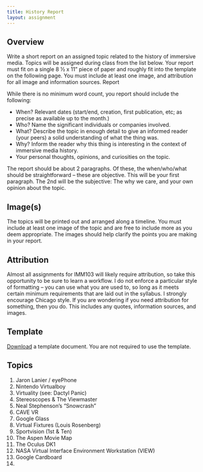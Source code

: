 ```yaml
---
title: History Report
layout: assignment
---
```

## Overview
Write a short report on an assigned topic related to the history of immersive media. Topics will be assigned during class from the list below. Your report must fit on a single 8 ½ x 11” piece of paper and roughly fit into the template on the following page. You must include at least one image, and attribution for all image and information sources.
Report

While there is no minimum word count, you report should include the following:
-	When?  Relevant dates (start/end, creation, first publication, etc; as precise as available up to the month.)
-	Who? Name the significant individuals or companies involved.
-	What? Describe the topic in enough detail to give an informed reader (your peers) a solid understanding of what the thing was.
-	Why?  Inform the reader why this thing is interesting in the context of immersive media history.
-	Your personal thoughts, opinions, and curiosities on the topic.

The report should be about 2 paragraphs. Of these, the when/who/what should be straightforward – these are objective. This will be your first paragraph. The 2nd will be the subjective: The why we care, and your own opinion about the topic.

## Image(s)
The topics will be printed out and arranged along a timeline. You must include at least one image of the topic and are free to include more as you deem appropriate. The images should help clarify the points you are making in your report.

## Attribution
Almost all assignments for IMM103 will likely require attribution, so take this opportunity to be sure to learn a workflow. I do not enforce a particular style of formatting – you can use what you are used to, so long as it meets certain minimum requirements that are laid out in the syllabus. I strongly encourage Chicago style. If you are wondering if you need attribution for something, then you do. This includes any quotes, information sources, and images.

## Template
[Download](/assignmentInfo/IMM103-HistoryReportTemplate.docx) a template document. You are not required to use the template.

## Topics
1.	Jaron Lanier / eyePhone
2.	Nintendo Virtualboy
3.	Virtuality (see: Dactyl Panic)
4.	Stereoscopes & The Viewmaster
5.	Neal Stephenson’s “Snowcrash”
6.	CAVE VR
7.	Google Glass
8.	Virtual Fixtures (Louis Rosenberg)
9.	Sportvision (1st & Ten)
10.	The Aspen Movie Map
11. The Oculus DK1
12. NASA Virtual Interface Environment Workstation (VIEW)
13. Google Cardboard
14. 
